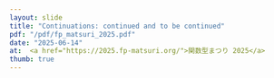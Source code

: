 ```yaml
---
layout: slide
title: "Continuations: continued and to be continued"
pdf: "/pdf/fp_matsuri_2025.pdf"
date: "2025-06-14"
at:  <a href="https://2025.fp-matsuri.org/">関数型まつり 2025</a>
thumb: true
---
```

